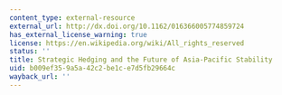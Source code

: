 ```yaml
---
content_type: external-resource
external_url: http://dx.doi.org/10.1162/016366005774859724
has_external_license_warning: true
license: https://en.wikipedia.org/wiki/All_rights_reserved
status: ''
title: Strategic Hedging and the Future of Asia-Pacific Stability
uid: b009ef35-9a5a-42c2-be1c-e7d5fb29664c
wayback_url: ''
---
```

